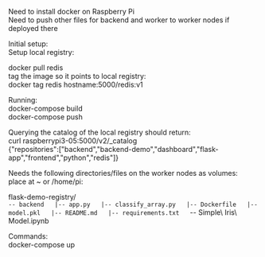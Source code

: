 Need to install docker on Raspberry Pi  
Need to push other files for backend and worker to worker nodes if deployed there  

Initial setup:  
Setup local registry:  

docker pull redis  
tag the image so it points to local registry:  
docker tag redis hostname:5000/redis:v1  

Running:  
docker-compose build  
docker-compose push  

Querying the catalog of the local registry should return:  
curl raspberrypi3-05:5000/v2/_catalog  
{"repositories":["backend","backend-demo","dashboard","flask-app","frontend","python","redis"]}  

Needs the following directories/files on the worker nodes as volumes:  
place at ~ or /home/pi:  

flask-demo-registry/  
`-- backend  
    |-- app.py  
    |-- classify_array.py  
    |-- Dockerfile  
    |-- model.pkl  
    |-- README.md  
    |-- requirements.txt  
    `-- Simple\ Iris\ Model.ipynb  

Commands:  
docker-compose up  

